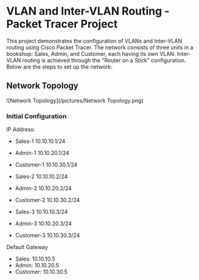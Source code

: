 # VLAN and Inter-VLAN Routing - Packet Tracer Project

This project demonstrates the configuration of VLANs and Inter-VLAN routing using Cisco Packet Tracer. The network consists of three units in a bookshop: Sales, Admin, and Customer, each having its own VLAN. Inter-VLAN routing is achieved through the "Router on a Stick" configuration. Below are the steps to set up the network:

## Network Topology
![Network Topology](/pictures/Network Topology.png)

### Initial Configuration

IP Address:

- Sales-1		  10.10.10.1/24
- Admin-1		  10.10.20.1/24
- Customer-1	10.10.30.1/24

- Sales-2		  10.10.10.2/24
- Admin-2		  10.10.20.2/24
- Customer-2	10.10.30.2/24

- Sales-3		  10.10.10.3/24
- Admin-3		  10.10.20.3/24
- Customer-3	10.10.30.3/24

Default Gateway

- Sales:		  10.10.10.5
- Admin: 		  10.10.20.5
- Customer:   10.10.30.5



